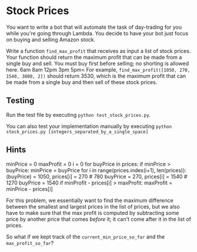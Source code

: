 # Stock Prices

You want to write a bot that will automate the task of day-trading for you while you're going through Lambda. You decide to have your bot just focus on buying and selling Amazon stock. 

Write a function `find_max_profit` that receives as input a list of stock prices. Your function should return the maximum profit that can be made from a single buy and sell. You must buy first before selling; no shorting is allowed here.
                                6am  8am  12pm   3pm   5pm<
For example, `find_max_profit([1050, 270, 1540, 3800, 2])` should return 3530, which is the maximum profit that can be made from a single buy and then sell of these stock prices. 

## Testing

Run the test file by executing `python test_stock_prices.py`.

You can also test your implementation manually by executing `python stock_prices.py [integers_separated_by_a_single_space]`

## Hints
minPrice = 0
maxProfit = 0
i = 0
for buyPrice in prices:
    if minPrice > buyPrice:
        minPrice = buyPrice
    for i in range(prices.index(i+1), len(prices)):
        (buyPrice) = 1050, prices[i] = 270 # 780
        buyPrice = 270, prices[i] = 1540 # 1270
        buyPrice = 1540
        if minProfit - prices[i] > maxProfit:
            maxProfit = minPrice - prices[i]


 For this problem, we essentially want to find the maximum difference between the smallest and largest prices in the list of prices, but we also have to make sure that the max profit is computed by subtracting some price by another price that comes _before_ it; it can't come after it in the list of prices. 

 So what if we kept track of the `current_min_price_so_far` and the `max_profit_so_far`? 